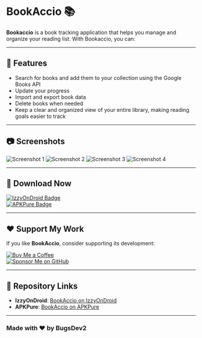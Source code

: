 # BookAccio 📚

**Bookaccio** is a book tracking application that helps you manage and organize your reading list. With Bookaccio, you can:

---

## 📝 Features
* Search for books and add them to your collection using the Google Books API
* Update your progress
* Import and export book data
* Delete books when needed
* Keep a clear and organized view of your entire library, making reading goals easier to track

---

## 📷 Screenshots
![Screenshot 1](https://raw.githubusercontent.com/bugsdev2/bookaccioWebsite/refs/heads/main/assets/images/bookaccio_mobile_3.png)
![Screenshot 2](https://raw.githubusercontent.com/bugsdev2/bookaccioWebsite/refs/heads/main/assets/images/bookaccio_mobile_4.png)
![Screenshot 3](https://raw.githubusercontent.com/bugsdev2/bookaccioWebsite/refs/heads/main/assets/images/bookaccio_mobile_1.png)
![Screenshot 4](https://raw.githubusercontent.com/bugsdev2/bookaccioWebsite/refs/heads/main/assets/images/bookaccio_mobile_2.png)

---

## 📲 Download Now

[![IzzyOnDroid Badge](https://github.com/IzzySoft/IzzyOnDroid/master/docs/images/logo.png)](https://apt.izzysoft.de/fdroid/index/apk/com.bugsdev2.bookaccio)  
[![APKPure Badge](https://raw.githubusercontent.com/bugsdev2/bookaccioWebsite/refs/heads/main/assets/images/apkpure.png)](https://apkpure.com/app/com.bugsdev2.bookaccio)

---

## ❤️ Support My Work
If you like **BookAccio**, consider supporting its development:

[![Buy Me a Coffee](https://img.shields.io/badge/☕-Buy%20Me%20a%20Coffee-orange?style=for-the-badge)](https://buymeacoffee.com/bugsdev2)  
[![Sponsor Me on GitHub](https://img.shields.io/badge/❤️-Sponsor%20Me%20on%20GitHub-red?style=for-the-badge)](https://github.com/sponsors/bugsdev2)

---

## 🔗 Repository Links
- **IzzyOnDroid**: [BookAccio on IzzyOnDroid](https://apt.izzysoft.de/fdroid/index/apk/com.bugsdev2.bookaccio)
- **APKPure**: [BookAccio on APKPure](https://apkpure.com/app/com.bugsdev2.bookaccio)

---

### Made with ❤️ by BugsDev2

